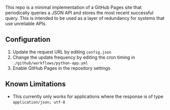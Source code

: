 This repo is a minimal implementation of a GitHub Pages site that periodically queries a JSON API and stores the most recent successful query. This is intended to be used as a layer of redundancy for systems that use unreliable APIs.

## Configuration

1. Update the request URL by editing `config.json`
2. Change the update frequency by editing the cron timing in `./github/workflows/python-app.yml`
3. Enable GitHub Pages in the repository settings

## Known Limitations

- This currently only works for applications where the response is of type `application/json; utf-8`
